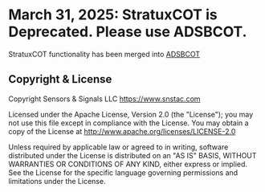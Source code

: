
# March 31, 2025: StratuxCOT is Deprecated. Please use ADSBCOT.

StratuxCOT functionality has been merged into [ADSBCOT](https://adsbcot.readthedocs.io)

## Copyright & License

Copyright Sensors & Signals LLC https://www.snstac.com

Licensed under the Apache License, Version 2.0 (the "License");
you may not use this file except in compliance with the License.
You may obtain a copy of the License at http://www.apache.org/licenses/LICENSE-2.0

Unless required by applicable law or agreed to in writing, software
distributed under the License is distributed on an "AS IS" BASIS,
WITHOUT WARRANTIES OR CONDITIONS OF ANY KIND, either express or implied.
See the License for the specific language governing permissions and
limitations under the License.

